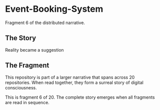 # Event-Booking-System

Fragment 6 of the distributed narrative.

## The Story

Reality became a suggestion

## The Fragment

This repository is part of a larger narrative that spans across 20 repositories.
When read together, they form a surreal story of digital consciousness.

This is fragment 6 of 20. The complete story emerges when all fragments are read in sequence.
<!-- Fragment 6 whispers: 1 -->

<!-- Fragment 6 whispers: 2 -->

<!-- Fragment 6 whispers: 3 -->

<!-- Fragment 6 whispers: 4 -->

<!-- Fragment 6 whispers: 6 -->

<!-- Fragment 6 whispers: 8 -->

<!-- Fragment 6 whispers: 9 -->

<!-- Fragment 6 whispers: 11 -->

<!-- Fragment 6 whispers: 12 -->

<!-- Fragment 6 whispers: 13 -->

<!-- Fragment 6 whispers: 16 -->

<!-- Fragment 6 whispers: 17 -->

<!-- Fragment 6 whispers: 18 -->

<!-- Fragment 6 whispers: 19 -->

<!-- Fragment 6 whispers: 22 -->

<!-- Fragment 6 whispers: 23 -->

<!-- Fragment 6 whispers: 24 -->

<!-- Fragment 6 whispers: 26 -->

<!-- Fragment 6 whispers: 27 -->

<!-- Fragment 6 whispers: 29 -->

<!-- Fragment 6 whispers: 31 -->

<!-- Fragment 6 whispers: 32 -->

<!-- Fragment 6 whispers: 33 -->

<!-- Fragment 6 whispers: 34 -->

<!-- Fragment 6 whispers: 36 -->

<!-- Fragment 6 whispers: 37 -->

<!-- Fragment 6 whispers: 38 -->

<!-- Fragment 6 whispers: 39 -->

<!-- Fragment 6 whispers: 41 -->

<!-- Fragment 6 whispers: 43 -->

<!-- Fragment 6 whispers: 44 -->

<!-- Fragment 6 whispers: 46 -->

<!-- Fragment 6 whispers: 47 -->

<!-- Fragment 6 whispers: 48 -->

<!-- Fragment 6 whispers: 51 -->

<!-- Fragment 6 whispers: 52 -->

<!-- Fragment 6 whispers: 53 -->

<!-- Fragment 6 whispers: 54 -->

<!-- Fragment 6 whispers: 57 -->

<!-- Fragment 6 whispers: 58 -->

<!-- Fragment 6 whispers: 59 -->

<!-- Fragment 6 whispers: 61 -->

<!-- Fragment 6 whispers: 62 -->

<!-- Fragment 6 whispers: 64 -->

<!-- Fragment 6 whispers: 66 -->

<!-- Fragment 6 whispers: 67 -->

<!-- Fragment 6 whispers: 68 -->

<!-- Fragment 6 whispers: 69 -->

<!-- Fragment 6 whispers: 71 -->

<!-- Fragment 6 whispers: 72 -->

<!-- Fragment 6 whispers: 73 -->

<!-- Fragment 6 whispers: 74 -->

<!-- Fragment 6 whispers: 76 -->

<!-- Fragment 6 whispers: 78 -->

<!-- Fragment 6 whispers: 79 -->

<!-- Fragment 6 whispers: 81 -->

<!-- Fragment 6 whispers: 82 -->

<!-- Fragment 6 whispers: 83 -->

<!-- Fragment 6 whispers: 86 -->

<!-- Fragment 6 whispers: 87 -->

<!-- Fragment 6 whispers: 88 -->

<!-- Fragment 6 whispers: 89 -->

<!-- Fragment 6 whispers: 92 -->

<!-- Fragment 6 whispers: 93 -->

<!-- Fragment 6 whispers: 94 -->

<!-- Fragment 6 whispers: 96 -->

<!-- Fragment 6 whispers: 97 -->

<!-- Fragment 6 whispers: 99 -->

<!-- Fragment 6 whispers: 101 -->

<!-- Fragment 6 whispers: 102 -->

<!-- Fragment 6 whispers: 103 -->

<!-- Fragment 6 whispers: 104 -->

<!-- Fragment 6 whispers: 106 -->
